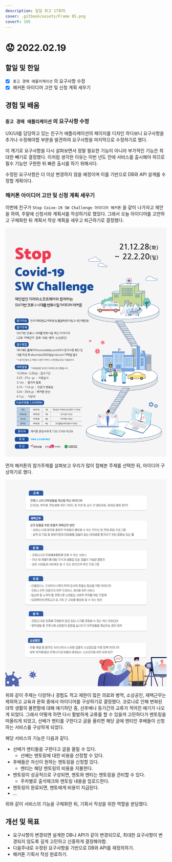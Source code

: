 ```yaml
---
description: 일일 회고 17회차
cover: .gitbook/assets/Frame 85.png
coverY: 195
---
```


# 😟 2022.02.19

## 할일 및 한일

* [x] `중고 경매 애플리케이션` 의 요구사항 수정
* [x] 해커톤 아이디어 고안 및 신청 계획 세우기

## 경험 및 배움

### `중고 경매 애플리케이션` 의 요구사항 수정

UX/UI를 담당하고 있는 친구가 애플리케이션의 페이지를 디자인 하다보니 요구사항을 추가나 수정해야할 부분을 발견하여 요구사항을 마지막으로 수정하기로 했다.

이 계기로 요구사항을 다시 살펴보면서 정말 필요한 기능이 아니라 부가적인 기능은 최대한 빼기로 결정했다. 이처럼 생각한 이유는 이번 년도 안에 서비스를 출시해야 하므로 필수 기능만 구현한 뒤 빠른 출시를 하기 위해서다.

수정된 요구사항은 더 이상 변경하지 않을 예정이며 이를 기반으로 DB와 API 설계를 수정할 계획이다.

### 해커톤 아이디어 고안 및 신청 계획 세우기

이번에 친구가 `Stop Coive-19 SW Challenge 아이디어 해커톤` 을 같이 나가자고 제안을 하여, 주말에 신청서와 계획서를 작성하기로 했었다. 그래서 오늘 아이디어를 고안하고 구체화한 뒤 계획서 작성 계획을 세우고 퇴근하기로 결정했다.

![Stop Covid-19 SW Challenge 공고문](<.gitbook/assets/image (2) (1) (1) (1).png>)



먼저 해커톤의 참가주제를 살펴보고 우리가 많이 접해본 주제를 선택한 뒤, 아이디어 구상하기로 했다.

![해커톤 참가주제](<.gitbook/assets/image (3) (1) (1).png>)

위와 같이 주제는 다양하나 경험도 적고 제한이 많은 의료와 병역, 소상공인, 재택근무는 제외하고 교육과 문화 중에서 아이디어를 구상하기로 결정했다. 코로나로 인해 변화된 대학 생활의 불편함에 대해 얘기하던 중, 선후배나 동기간의 교류가 적어진 얘기가 나오게 되었다. 그래서 어떻게 하면 다시 활발하게 교류를 할 수 있을까 고민하다가 멘토링을 떠올리게 되었고, 선배가 멘티를 구한다고 글을 올리면 해당 글에 멘티인 후배들이 신청하는 서비스를 구상하게 되었다.

해당 서비스의 기능은 다음과 같다.

* 선배가 멘티들을 구한다고 글을 올릴 수 있다.
  * 선배는 멘토링에 대한 비용을 산정할 수 있다.
* 후배들은 자신이 원하는 멘토링을 신청할 있다.
  * 멘티는 해당 멘토링의 비용을 지불한다.
* 멘토링이 성공적으로 구성되면, 멘토와 멘티는 멘토링을 관리할 수 있다.
  * 주차별로 출석체크와 멘토링 내용을 업로드한다.
* 멘토링이 완료되면, 멘토에게 비용이 지급된다.
* ...

위와 같이 서비스의 기능을 구체화한 뒤, 기획서 작성을 위한 역할을 분담했다.

## 개선 및 목표

* 요구사항이 변경되면 설계한 DB나 API가 같이 변경되므로, 최대한 요구사항이 변경되지 않도록 깊게 고민하고 신중하게 결정해야함.
* 다음주내로 수정된 요구사항을 기반으로 DB와 API를 재정의하기.
* 해커톤 기획서 작성 완료하기.
